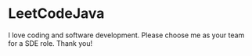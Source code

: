 # LeetCodeJava
I love coding and software development. Please choose me as your team for a SDE role. Thank you!
